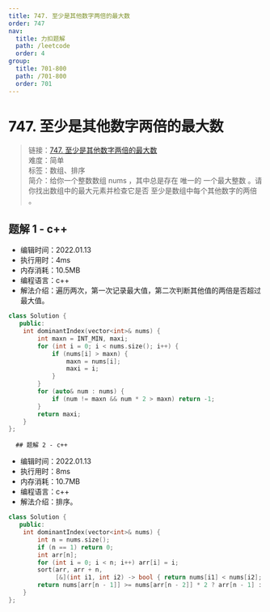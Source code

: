 ```yaml
---
title: 747. 至少是其他数字两倍的最大数
order: 747
nav:
  title: 力扣题解
  path: /leetcode
  order: 4
group:
  title: 701-800
  path: /701-800
  order: 701
---
```


# 747. 至少是其他数字两倍的最大数

> 链接：[747. 至少是其他数字两倍的最大数](https://leetcode-cn.com/problems/largest-number-at-least-twice-of-others/)  
> 难度：简单  
> 标签：数组、排序  
> 简介：给你一个整数数组 nums ，其中总是存在 唯一的 一个最大整数 。请你找出数组中的最大元素并检查它是否 至少是数组中每个其他数字的两倍 。

## 题解 1 - c++

- 编辑时间：2022.01.13
- 执行用时：4ms
- 内存消耗：10.5MB
- 编程语言：c++
- 解法介绍：遍历两次，第一次记录最大值，第二次判断其他值的两倍是否超过最大值。

```cpp
class Solution {
   public:
    int dominantIndex(vector<int>& nums) {
        int maxn = INT_MIN, maxi;
        for (int i = 0; i < nums.size(); i++) {
            if (nums[i] > maxn) {
                maxn = nums[i];
                maxi = i;
            }
        }
        for (auto& num : nums) {
            if (num != maxn && num * 2 > maxn) return -1;
        }
        return maxi;
    }
};
```

      ## 题解 2 - c++

- 编辑时间：2022.01.13
- 执行用时：8ms
- 内存消耗：10.7MB
- 编程语言：c++
- 解法介绍：排序。

```cpp
class Solution {
   public:
    int dominantIndex(vector<int>& nums) {
        int n = nums.size();
        if (n == 1) return 0;
        int arr[n];
        for (int i = 0; i < n; i++) arr[i] = i;
        sort(arr, arr + n,
             [&](int i1, int i2) -> bool { return nums[i1] < nums[i2]; });
        return nums[arr[n - 1]] >= nums[arr[n - 2]] * 2 ? arr[n - 1] : -1;
    }
};
```
